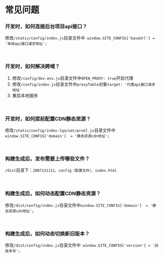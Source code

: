 # 常见问题

### 开发时，如何连接后台项目api接口？
修改```/static/config/index.js```目录文件中``` window.SITE_CONFIG['baseUrl'] = '本地api接口请求地址';```

&nbsp;

### 开发时，如何解决跨域？
1. 修改```/config/dev.env.js```目录文件中```OPEN_PROXY: true```开启代理
2. 修改```/config/index.js```目录文件中```proxyTable```对象```target: '代理api接口请求地址'```
3. 重启本地服务

&nbsp;

### 开发时，如何提前配置CDN静态资源？
修改```/static/config/index-[qa/uat/prod].js```目录文件中```window.SITE_CONFIG['domain']  = '静态资源cdn地址';```

&nbsp;

### 构建生成后，发布需要上传哪些文件？
```/dist```目录下：```2007131111、config（配置文件）、index.html```

&nbsp;

### 构建生成后，如何动态配置CDN静态资源？
修改```/dist/config/index.js```目录文件中```window.SITE_CONFIG['domain']  = '静态资源cdn地址';```

&nbsp;

### 构建生成后，如何动态切换新旧版本？
修改```/dist/config/index.js```目录文件中``` window.SITE_CONFIG['version'] = '旧版本号';```